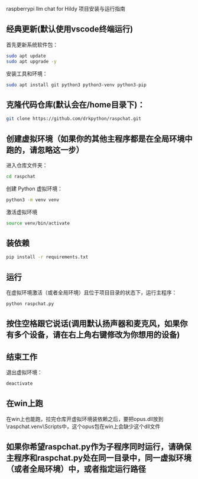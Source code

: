 raspberrypi llm chat for Hildy 项目安装与运行指南
## 经典更新(默认使用vscode终端运行)
首先更新系统软件包：
```bash
sudo apt update
sudo apt upgrade -y
```
安装工具和环境：
```bash
sudo apt install git python3 python3-venv python3-pip
```
## 克隆代码仓库(默认会在/home目录下)：
```bash
git clone https://github.com/drkpython/raspchat.git
```
## 创建虚拟环境（如果你的其他主程序都是在全局环境中跑的，请忽略这一步）
进入仓库文件夹：
```bash
cd raspchat
```
创建 Python 虚拟环境：
```bash
python3 -m venv venv
```
激活虚拟环境
```bash
source venv/bin/activate
```
## 装依赖
```bash
pip install -r requirements.txt
```
## 运行
在虚拟环境激活（或者全局环境）且位于项目目录的状态下，运行主程序：
```bash
python raspchat.py
```
## 按住空格跟它说话(调用默认扬声器和麦克风，如果你有多个设备，请在右上角右键修改为你想用的设备)

## 结束工作
退出虚拟环境：
```bash
deactivate
```
## 在win上跑
在win上也能跑，拉完仓库开虚拟环境装依赖之后，要把opus.dll放到\raspchat\.venv\Scripts中，这个opus包在win上会缺少这个dll文件

## 如果你希望raspchat.py作为子程序同时运行，请确保主程序和raspchat.py处在同一目录中，同一虚拟环境（或者全局环境）中，或者指定运行路径
